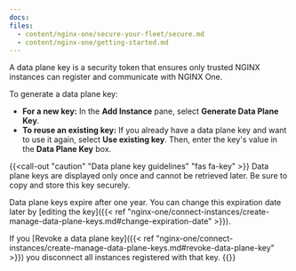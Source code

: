 ```yaml
---
docs:
files:
  - content/nginx-one/secure-your-fleet/secure.md
  - content/nginx-one/getting-started.md
---
```


A data plane key is a security token that ensures only trusted NGINX instances can register and communicate with NGINX One.

To generate a data plane key:

- **For a new key:** In the **Add Instance** pane, select **Generate Data Plane Key**.
- **To reuse an existing key:** If you already have a data plane key and want to use it again, select **Use existing key**. Then, enter the key's value in the **Data Plane Key** box.

{{<call-out "caution" "Data plane key guidelines" "fas fa-key" >}}
Data plane keys are displayed only once and cannot be retrieved later. Be sure to copy and store this key securely.

Data plane keys expire after one year. You can change this expiration date later by [editing the key]({{< ref "nginx-one/connect-instances/create-manage-data-plane-keys.md#change-expiration-date" >}}).

If you [Revoke a data plane key]({{< ref "nginx-one/connect-instances/create-manage-data-plane-keys.md#revoke-data-plane-key" >}}) you disconnect all instances registered with that key.
{{</call-out>}}
